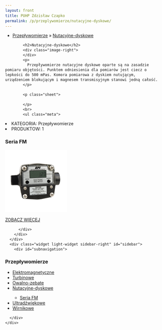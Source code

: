 ```yaml
---
layout: front
title: PUHP Zdzisław Czapko
permalink: /p/przeplywomierze/nutacyjne-dyskowe/
---
```


<div id="content">
  <div class="wrapper-with-color-background">
    <div class="content-area-blog blog-background-sidebar-right">
      <div class="mainarea-left" id="mainarea">
        <div class="blogpost-blog3">
          <div class="post-content">
            <ul class="meta">
<li>
<a href="/p/przeplywomierze">Przepływomierze</a>
»
<a href="/p/przeplywomierze/nutacyjne-dyskowe">Nutacyjne-dyskowe</a>
</li>
</ul>

            <h2>Nutacyjne-dyskowe</h2>
            <div class="image-right">
            </div>
            <p>
              Przepływomierze nutacyjne dyskowe oparte są na zasadzie pomiaru objętości. Punktem odniesienia dla pomiarów jest ciecz o lepkości do 500 mPas. Komora pomiarowa z dyskiem nutującym, urządzeniem blokującym i magnesem transmisyjnym stanowi jedną całość.
            </p>
            
            <p class="sheet">

            </p>
            <br>
            <ul class="meta">
<li>
KATEGORIA:
Przepływomierze
</li>
<li>
PRODUKTOW:
1
</li>
</ul>

<h3>Seria FM</h3>
<span class="blog-img-wrapper">
<img alt="Do_zywnosci" style="width: 200px;" src="/assets/images/katalog_produktow/przeplywomierze/nutacyjne-dyskowe/seria-fm.jpg">

</span>
<p class="separator">
<a class="more-link" href="/p/przeplywomierze/nutacyjne-dyskowe/seria-fm">
<span class="button-clear">ZOBACZ WIĘCEJ</span>
</a>

</p>



<!-- <h3>Licznik elektroniczny LCR</h3>
<span class="blog-img-wrapper">
<img alt="Recordall" src="/assets/images/katalog_produktow/przeplywomierze/nutacyjne-dyskowe/recordall.jpg">

</span>
<p>
Rejestrator elektroniczny z wyjściem impulsowym do modułowej instalacji na przepływomierzach serii RCL.
</p>
<p class="separator">
<a class="more-link" href="/p/przeplywomierze/nutacyjne-dyskowe/licznik-elektroniczny-lcr">
<span class="button-clear">ZOBACZ WIĘCEJ</span>
</a>

</p>
<h3>Licznik mechaniczny R</h3>
<span class="blog-img-wrapper">
<img alt="Mech_register" src="/assets/images/katalog_produktow/przeplywomierze/nutacyjne-dyskowe/mech_register.png">

</span>
<p>
Licznik mechaniczny R, jest prostym licznikiem przeznaczonym do stosowania z przepływomierzami serii RCDL. Posiada wskazówkowy licznik oraz sumator całkowity bez możliwości kasowania. Całość liczni...
</p>
<p class="separator">
<a class="more-link" href="/p/przeplywomierze/nutacyjne-dyskowe/licznik-mechaniczny-r">
<span class="button-clear">ZOBACZ WIĘCEJ</span>
</a>

</p>
<h3>Licznik mechaniczny RTR</h3>
<span class="blog-img-wrapper">
<img alt="Mech_register" src="/assets/images/katalog_produktow/przeplywomierze/nutacyjne-dyskowe/mech_register.png">

</span>
<p>
Licznik mechaniczny RTR z wyjściem impulsowym, jest prostym licznikiem przeznaczonym do stosowania z przepływomierzami serii RCDL. Posiada wskazówkowy licznik oraz sumator całkowity bez możliwości ...
</p>
<p class="separator">
<a class="more-link" href="/p/przeplywomierze/nutacyjne-dyskowe/licznik-mechaniczny-rtr">
<span class="button-clear">ZOBACZ WIĘCEJ</span>
</a>

</p>
<h3>Seria RCDL AdBlue</h3>
<span class="blog-img-wrapper">
<img alt="Rcdl_m25_ppo_dsc1409_4cl" src="/assets/images/katalog_produktow/przeplywomierze/nutacyjne-dyskowe/RCDL_M25_PPO_DSC1409_4Cl.png">

</span>
<p>
Seria przepływomierzy RCDL specjalnie przeznaczona do pomiaru AdBlue.
</p>
<p class="separator">
<a class="more-link" href="/p/przeplywomierze/nutacyjne-dyskowe/seria-rcdl-adblue">
<span class="button-clear">ZOBACZ WIĘCEJ</span>
</a>

</p>
<h3>Impulsator PM5</h3>
<span class="blog-img-wrapper">
<img alt="Pm5-lcd" src="/assets/images/katalog_produktow/przeplywomierze/nutacyjne-dyskowe/PM5-LCD.jpg">

</span>
<p>
Impulsator PM-5 przeznaczony jest do stosowania z przepływomierzami RCDL. Wyskalowane impulsy wytwarzane są przez kontaktron.
</p>
<p class="separator">
<a class="more-link" href="/p/przeplywomierze/nutacyjne-dyskowe/impulsator-pm5">
<span class="button-clear">ZOBACZ WIĘCEJ</span>
</a>

</p>
<h3>Impulsator PFT-2</h3>
<span class="blog-img-wrapper">
<img alt="Pft" src="/assets/images/katalog_produktow/przeplywomierze/nutacyjne-dyskowe/PFT.jpg">

</span>
<p>
Impulsator PFT-2E przeznaczony jest do stosowania z przepływomierzami RCDL. Impulsy wytwarzane są przez otwarty kolektor NPN. Rozdzielczość wyjścia zależy od typu zastosowanego przepływomierza.
</p>
<p class="separator">
<a class="more-link" href="/p/przeplywomierze/nutacyjne-dyskowe/impulsator-pft-2">
<span class="button-clear">ZOBACZ WIĘCEJ</span>
</a>

</p>
<h3>Impulsator PFT-2E</h3>
<span class="blog-img-wrapper">
<img alt="Pft-2e" src="/assets/images/katalog_produktow/przeplywomierze/nutacyjne-dyskowe/PFT-2E.jpg">

</span>
<p>
Impulsator PFT-2E przeznaczony jest do stosowania z przepływomierzami RCDL. Impulsy wytwarzane są przez otwarty kolektor NPN. Rozdzielczość wyjścia zależy od typu zastosowanego przepływomierza.
</p>
<p class="separator">
<a class="more-link" href="/p/przeplywomierze/nutacyjne-dyskowe/impulsator-pft-2e">
<span class="button-clear">ZOBACZ WIĘCEJ</span>
</a>

</p>
<h3>Przetwornik analogowy PFT-420</h3>
<span class="blog-img-wrapper">
<img alt="Pft-420" src="/assets/images/katalog_produktow/przeplywomierze/nutacyjne-dyskowe/PFT-420.jpg">

</span>
<p>
Konwerter PFT-420 przeznaczony jest do stosowania z przepływomierzami RCDL. Konwerter zamienia sygnał impulsowy z przepływomierza na sygnał analogowy 4-20 mA.
</p>
<p class="separator">
<a class="more-link" href="/p/przeplywomierze/nutacyjne-dyskowe/przetwornik-analogowy-pft-420">
<span class="button-clear">ZOBACZ WIĘCEJ</span>
</a>

</p>
        -->
          </div>
        </div>
      </div>
      <div class="widget light-widget sidebar-right" id="sidebar">
        <div id="subnavigation">
<h3>Przepływomierze</h3>
<ul class="subcategories">
<li class="category"><a href="/p/przeplywomierze/elektromagnetyczne">Elektromagnetyczne</a></li>
<li class="category"><a href="/p/przeplywomierze/turbinowe">Turbinowe</a></li>
<li class="category"><a href="/p/przeplywomierze/owalno-zebate">Owalno-zębate</a></li>
<li class="category"><a href="/p/przeplywomierze/nutacyjne-dyskowe">Nutacyjne-dyskowe</a></li>
<div class="light-widget">
<ul class="products">
  <li class="product"><a href="/p/przeplywomierze/nutacyjne-dyskowe/seria-fm">Seria FM</a></li>
  <!--
<li class="product"><a href="/p/przeplywomierze/nutacyjne-dyskowe/licznik-elektroniczny-lcr">Licznik elektroniczny LCR</a></li>
<li class="product"><a href="/p/przeplywomierze/nutacyjne-dyskowe/licznik-mechaniczny-r">Licznik mechaniczny R</a></li>
<li class="product"><a href="/p/przeplywomierze/nutacyjne-dyskowe/licznik-mechaniczny-rtr">Licznik mechaniczny RTR</a></li>
<li class="product"><a href="/p/przeplywomierze/nutacyjne-dyskowe/seria-rcdl-adblue">Seria RCDL AdBlue</a></li>
<li class="product"><a href="/p/przeplywomierze/nutacyjne-dyskowe/impulsator-pm5">Impulsator PM5</a></li>
<li class="product"><a href="/p/przeplywomierze/nutacyjne-dyskowe/impulsator-pft-2">Impulsator PFT-2</a></li>
<li class="product"><a href="/p/przeplywomierze/nutacyjne-dyskowe/impulsator-pft-2e">Impulsator PFT-2E</a></li>
<li class="product"><a href="/p/przeplywomierze/nutacyjne-dyskowe/przetwornik-analogowy-pft-420">Przetwornik analogowy PFT-420</a></li>
-->
</ul>
</div>
<li class="category"><a href="/p/przeplywomierze/ultradzwiekowe">Ultradźwiękowe</a></li>
<li class="category"><a href="/p/przeplywomierze/wirnikowe">Wirnikowe</a></li>
<!--
<li class="category"><a href="/p/przeplywomierze/wirowe">Wirowe</a></li>
<li class="category"><a href="/p/przeplywomierze/o-zmiennym-przekroju">O zmiennym przekroju</a></li>
<li class="category"><a href="/p/przeplywomierze/dla-hydrauliki-silowej">Dla hydrauliki siłowej</a></li>
<li class="category"><a href="/p/przeplywomierze/zwezkowe-i-roznicowo-cisnieniowe">Zwężkowe i różnicowo-ciśnieniowe</a></li>
-->
</ul>
<!--
<h3>Zawory regulacyjne</h3>
<ul class="subcategories">
<li class="category"><a href="/p/zawory-regulacyjne/male-zawory-regulacyjne">Małe zawory regulacyjne</a></li>
<li class="category"><a href="/p/zawory-regulacyjne/zawory-procesowe">Zawory procesowe</a></li>
<li class="category"><a href="/p/zawory-regulacyjne/zawory-w-wykonaniu-higienicznym">Zawory w wykonaniu higienicznym</a></li>
</ul>
<h3>API Industry</h3>
<ul class="subcategories">
<li class="category"><a href="/p/api-industry/czujniki-przemyslowe">Czujniki przemysłowe</a></li>
</ul>
-->
</div>

        
      </div>
    </div>
  </div>
</div>